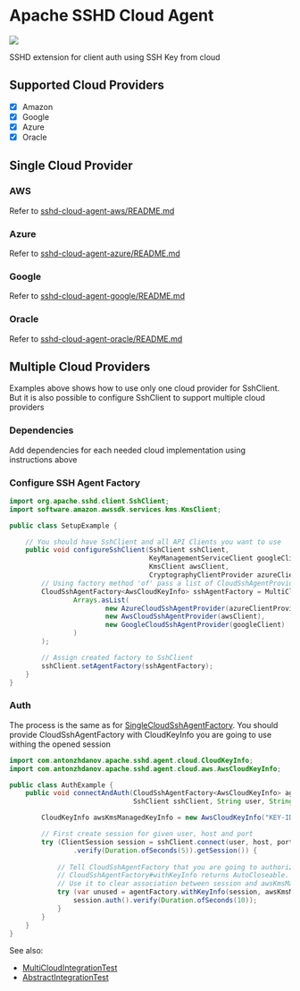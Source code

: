 # Apache SSHD Cloud Agent
[<img src="https://img.shields.io/maven-central/v/com.antonzhdanov/sshd-cloud-agent"/>](https://central.sonatype.com/artifact/com.antonzhdanov/sshd-cloud-agent-core/1.0.1/dependents)

SSHD extension for client auth using SSH Key from cloud

## Supported Cloud Providers

- [x] Amazon
- [x] Google
- [x] Azure
- [x] Oracle

## Single Cloud Provider
### AWS
Refer to [sshd-cloud-agent-aws/README.md](sshd-cloud-agent-aws%2FREADME.md)

### Azure
Refer to [sshd-cloud-agent-azure/README.md](sshd-cloud-agent-azure%2FREADME.md)

### Google
Refer to [sshd-cloud-agent-google/README.md](sshd-cloud-agent-google%2FREADME.md)

### Oracle
Refer to [sshd-cloud-agent-oracle/README.md](sshd-cloud-agent-oracle%2FREADME.md)

## Multiple Cloud Providers

Examples above shows how to use only one cloud provider for SshClient. But it is also possible to configure SshClient to support multiple cloud providers

### Dependencies

Add dependencies for each needed cloud implementation using instructions above

### Configure SSH Agent Factory

```java
import org.apache.sshd.client.SshClient;
import software.amazon.awssdk.services.kms.KmsClient;

public class SetupExample {

    // You should have SshClient and all API Clients you want to use
    public void configureSshClient(SshClient sshClient,
                                   KeyManagementServiceClient googleClient,
                                   KmsClient awsClient,
                                   CryptographyClientProvider azureClientProvider) {
        // Using factory method 'of' pass a list of CloudSshAgentProvider instances
        CloudSshAgentFactory<AwsCloudKeyInfo> sshAgentFactory = MultiCloudSshAgentFactory.of(
                Arrays.asList(
                        new AzureCloudSshAgentProvider(azureClientProvider),
                        new AwsCloudSshAgentProvider(awsClient),
                        new GoogleCloudSshAgentProvider(googleClient)
                )
        );

        // Assign created factory to SshClient
        sshClient.setAgentFactory(sshAgentFactory);
    }
}
```

### Auth

The process is the same as for [SingleCloudSshAgentFactory](sshd-cloud-agent-core%2Fsrc%2Fmain%2Fjava%2Fcom%2Fantonzhdanov%2Fapache%2Fsshd%2Fagent%2FSingleCloudSshAgentFactory.java). You should provide CloudSshAgentFactory with CloudKeyInfo you are going to use withing the opened session

```java
import com.antonzhdanov.apache.sshd.agent.cloud.CloudKeyInfo;
import com.antonzhdanov.apache.sshd.agent.cloud.aws.AwsCloudKeyInfo;

public class AuthExample {
    public void connectAndAuth(CloudSshAgentFactory<AwsCloudKeyInfo> agentFactory,
                               SshClient sshClient, String user, String host, int port) {

        CloudKeyInfo awsKmsManagedKeyInfo = new AwsCloudKeyInfo("KEY-ID");

        // First create session for given user, host and port
        try (ClientSession session = sshClient.connect(user, host, port)
                .verify(Duration.ofSeconds(5)).getSession()) {
            
            // Tell CloudSshAgentFactory that you are going to authorize with awsKmsManagedKeyInfo within session
            // CloudSshAgentFactory#withKeyInfo returns AutoCloseable.
            // Use it to clear association between session and awsKmsManagedKeyInfo
            try (var unused = agentFactory.withKeyInfo(session, awsKmsManagedKeyInfo)) {
                session.auth().verify(Duration.ofSeconds(10));
            }
        }
    }
}
```

See also:
* [MultiCloudIntegrationTest](sshd-cloud-agent-test%2Fsrc%2Ftest%2Fjava%2Fcom%2Fantonzhdanov%2Fapache%2Fsshd%2Fagent%2Fcloud%2FMultiCloudIntegrationTest.java)
* [AbstractIntegrationTest](..%2Fsshd-cloud-agent-test%2Fsrc%2Ftest%2Fjava%2Fcom%2Fantonzhdanov%2Fapache%2Fsshd%2Fagent%2Fcloud%2FAbstractIntegrationTest.java)
